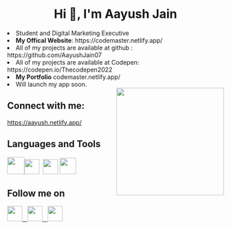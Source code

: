 <h1 align="center">Hi 👋, I'm Aayush Jain</h1>

<li>Student and Digital Marketing Executive</li>
<li><b>My Offical Website</b>: https://codemaster.netlify.app/</li>
<li> All of my projects are available at github : https://github.com/AayushJain07</li>
<li> All of my projects are available at Codepen: https://codepen.io/Thecodepen2022</li>
<li><b>My Portfolio</b> codemaster.netlify.app/</li>
<li>Will launch my app soon.</li>
<img src="https://r7q6w9z6.rocketcdn.me/career/wp-content/uploads/2020/03/hello.gif" height="250" align="right">

## Connect with me:
https://aayush.netlify.app/

## Languages and Tools
<img src="https://p92.com/binaries/content/gallery/p92website/technologies/htmlcssjs-details.png" height="40"><img src="https://upload.wikimedia.org/wikipedia/commons/thumb/9/9a/Visual_Studio_Code_1.35_icon.svg/2048px-Visual_Studio_Code_1.35_icon.svg.png" height="35">&nbsp;&nbsp;<img src="https://upload.wikimedia.org/wikipedia/commons/thumb/b/b2/Repl.it_logo.svg/1200px-Repl.it_logo.svg.png" height="35">
<img src="https://img.icons8.com/windows/452/codepen.png" height="38">

## Follow me on
<a href="https://www.instagram.com/007aayushjain"><img src="https://cdn.pixabay.com/photo/2016/08/09/17/52/instagram-1581266_1280.jpg" height="35">
&nbsp;
<a href="https://www.facebook.com/profile.php?id=100084318229265">
<img src="https://upload.wikimedia.org/wikipedia/en/thumb/0/04/Facebook_f_logo_%282021%29.svg/1200px-Facebook_f_logo_%282021%29.svg.png" height="35">
&nbsp;
<a href="https://github.com/AayushJain07">
<img src="https://cdn-icons-png.flaticon.com/512/25/25231.png" height="35">









